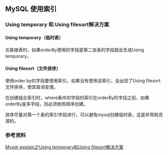 
## MySQL 使用索引





### Using temporary 和 Using filesort解决方案

#### Using temporary（临时表）

左联接表时，如果orderBy使用的字段是第二张表的字段就会生成Using temporary。



#### Using filesort（文件排序）

使用order by的字段要使用索引，如果没有使用该索引，会出现了Using filesort文件排序，使其查询变慢。

在创建组合索引时，where条件的字段的索引在orderBy的字段之前，如果orderBy是多字段，则必须依照顺序创建。




排序尽量对第一个表的索引字段进行，可以避免mysql创建临时表，这是非常耗资源的。


### 参考资料

[Mysql-explain之Using temporary和Using filesort解决方案](https://www.cnblogs.com/fuhui-study-footprint/p/11648185.html)             
